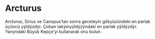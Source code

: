 # Arcturus

Arcturus, Sirius ve Canopus’tan sonra geceleyin gökyüzündeki en parlak üçüncü
yýldýzdýr. Çoban takýmyýldýzýndaki en parlak yýldýzdýr. Yanýndaki Büyük Kepçe’yi
kullanarak onu bulun.
